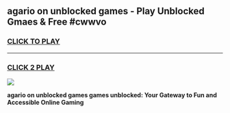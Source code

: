 
## agario on unblocked games - Play Unblocked Gmaes & Free #cwwvo
<h3>
<a href="https://premium.freeplayer.one?title=agario_on_unblocked_games&ref=03M">CLICK TO PLAY</a></h3>
<hr>

<h3>
<a href="https://premium.freeplayer.one?title=agario_on_unblocked_games&ref=03M">CLICK 2 PLAY</a>
  
</h3>

<a href="https://premium.freeplayer.one?title=agario_on_unblocked_games&ref=03M"><img src="https://clearcache.store/games.png"></a>


**agario on unblocked games games unblocked: Your Gateway to Fun and Accessible Online Gaming**
